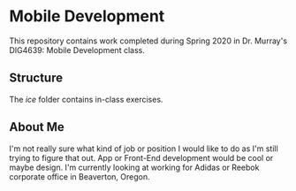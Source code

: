 # Mobile Development
This repository contains work completed during Spring 2020 in Dr. Murray's DIG4639: Mobile Development class.

## Structure
The *ice* folder contains in-class exercises. 

## About Me
I'm not really sure what kind of job or position I would like to do as I'm still trying to figure that out. App or Front-End development would be cool or maybe design. I'm currently looking at working for Adidas or Reebok corporate office in Beaverton, Oregon.